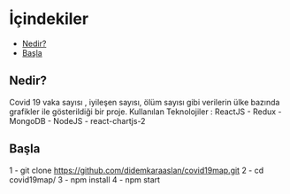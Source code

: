 # İçindekiler
- [Nedir?](#Nedir?)
- [Başla](#Başla)

## Nedir?
Covid 19 vaka sayısı , iyileşen sayısı, ölüm sayısı gibi verilerin ülke bazında grafikler ile gösterildiği bir proje. 
Kullanılan Teknolojiler : ReactJS - Redux - MongoDB - NodeJS - react-chartjs-2 

## Başla
1 - git clone https://github.com/didemkaraaslan/covid19map.git
2 - cd covid19map/
3 - npm install
4 - npm start
